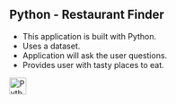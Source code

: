 ## Python - Restaurant Finder

* This application is built with Python.
* Uses a dataset.
* Application will ask the user questions.
* Provides user with tasty places to eat.

<img align="left" alt="Python" width="30px" style="padding-right:10px;" src="https://cdn.jsdelivr.net/gh/devicons/devicon/icons/python/python-plain.svg" />
